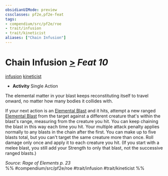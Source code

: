 ```yaml
---
obsidianUIMode: preview
cssclasses: pf2e,pf2e-feat
tags:
- compendium/src/pf2e/roe
- trait/infusion
- trait/kineticist
aliases: ["Chain Infusion"]
---
```

# Chain Infusion  [>](rules/core-rulebook/chapter-9-playing-the-game.md#Actions "Single Action") *Feat 10*  
[infusion](rules/traits/infusion-roe.md "Infusion Action & Ability Trait")  [kineticist](rules/traits/kineticist-roe.md "Kineticist Class Trait")  

- **Activity** Single Action

The elemental matter in your blast keeps reconstituting itself to travel onward, no matter how many bodies it collides with.

If your next action is an [Elemental Blast](rules/actions/elemental-blast-roe.md) and it hits, attempt a new ranged [Elemental Blast](rules/actions/elemental-blast-roe.md) from the target against a different creature that's within the blast's range, measuring from the creature you hit. You can keep chaining the blast in this way each time you hit. Your multiple attack penalty applies normally to any blasts in the chain after the first. You can make up to five blasts total, but you can't target the same creature more than once. Roll damage only once and apply it to each creature you hit. (If you start with a melee blast, you still add your Strength to only that blast, not the successive ranged blasts.)

*Source: Rage of Elements p. 23*  
%% #compendium/src/pf2e/roe #trait/infusion #trait/kineticist %%